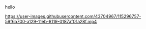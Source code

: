 hello

https://user-images.githubusercontent.com/43704967/115296757-59f6a700-a129-11eb-8119-0187af01a28f.mp4

